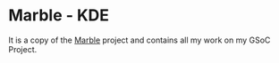 Marble - KDE
============

It is a copy of the [Marble](http://marble.kde.org/) project and contains all my work on my GSoC Project.
